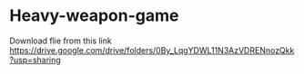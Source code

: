 # Heavy-weapon-game

Download flie from this link
https://drive.google.com/drive/folders/0By_LqgYDWL11N3AzVDRENnozQkk?usp=sharing
